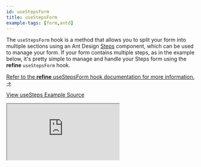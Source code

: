 ```yaml
---
id: useStepsForm
title: useStepsForm
example-tags: [form,antd]
---
```


The `useStepsForm` hook is a method that allows you to split your form into multiple sections using an Ant Design [Steps](https://ant.design/components/steps/) component, which can be used to manage your form. If your form contains multiple steps, as in the example below, it's pretty simple to manage and handle your Steps form using the **refine** `useStepsForm` hook.

[Refer to the **refine** useStepsForm hook documentation for more information. →](/docs/api-reference/antd/hooks/form/useStepsForm/)

[View useSteps Example Source](https://github.com/refinedev/refine/tree/master/examples/form/antd/useStepsForm)

<iframe loading="lazy" src="https://stackblitz.com/github/refinedev/refine/tree/master/examples/form/antd/useStepsForm?embed=1&view=preview&theme=dark&preset=node&ctl=1"
    style={{width: "100%", height:"80vh", border: "0px", borderRadius: "8px", overflow:"hidden"}}
    title="refine-use-steps-form-example"
></iframe>
